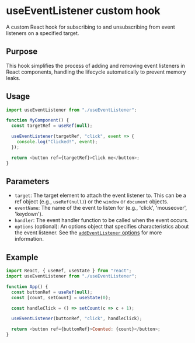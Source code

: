# useEventListener custom hook

A custom React hook for subscribing to and unsubscribing from event listeners on a specified target.

## Purpose

This hook simplifies the process of adding and removing event listeners in React components, handling the lifecycle automatically to prevent memory leaks.

## Usage

```javascript
import useEventListener from "./useEventListener";

function MyComponent() {
  const targetRef = useRef(null);

  useEventListener(targetRef, "click", event => {
    console.log("Clicked!", event);
  });

  return <button ref={targetRef}>Click me</button>;
}
```

## Parameters

- `target`: The target element to attach the event listener to. This can be a ref object (e.g., `useRef(null)`) or the `window` or `document` objects.
- `eventName`: The name of the event to listen for (e.g., 'click', 'mouseover', 'keydown').
- `handler`: The event handler function to be called when the event occurs.
- `options` (optional): An options object that specifies characteristics about the event listener. See the [`addEventListener` options](https://developer.mozilla.org/en-US/docs/Web/API/EventTarget/addEventListener#parameters) for more information.

## Example

```javascript
import React, { useRef, useState } from "react";
import useEventListener from "./useEventListener";

function App() {
  const buttonRef = useRef(null);
  const [count, setCount] = useState(0);

  const handleClick = () => setCount(c => c + 1);

  useEventListener(buttonRef, "click", handleClick);

  return <button ref={buttonRef}>Counted: {count}</button>;
}
```
